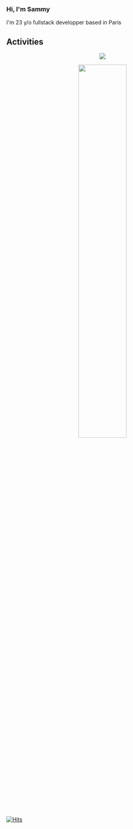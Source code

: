 ### Hi, I'm Sammy

I'm 23 y/o fullstack developper based in Paris


## Activities
<p align="center">
  <img src="https://github-readme-stats.vercel.app/api?username=sammyngy&show_icons=true&theme=radical"/>
</p>
<p align="center">
  <img width="50%" src="https://spotify-readme-badge.vercel.app/api/now-playing" />
</p>

[![Hits](https://hits.seeyoufarm.com/api/count/incr/badge.svg?url=https%3A%2F%2Fgithub.com%2Fsammyngy%2Fhit-counter&count_bg=%234C4E4B&title_bg=%23737373&icon=&icon_color=%23FFFFFF&title=views&edge_flat=false)](https://hits.seeyoufarm.com)
